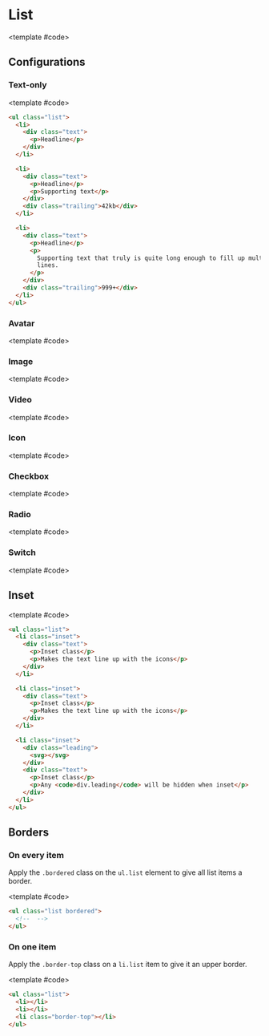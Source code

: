 <script setup>
	import Example from "../../.vitepress/theme/app/components/Example.vue"
	import Baseline from "../../.vitepress/theme/app/components/Baseline.vue"
</script>

<style>
  ul {
    margin: 0 auto;
    max-inline-size: 40ch;
  }
</style>

# List

<Example>
<template #example>

<ul class="list">

<li>
<div class="text">
	<p>Headline</p>
</div>
</li>

<li>
<div class="text">
	<p>Headline</p>
  <p>Supporting text that truly is quite long enough to fill up multiple lines.</p>
</div>
</li>

<li class="border-top">
<div class="leading">
  <svg xmlns="http://www.w3.org/2000/svg" width="32" height="32" viewBox="0 0 32 32"><path fill="currentColor" d="M16 16a7 7 0 1 0 0-14a7 7 0 0 0 0 14m-8.5 2A3.5 3.5 0 0 0 4 21.5v.5c0 2.393 1.523 4.417 3.685 5.793C9.859 29.177 12.802 30 16 30s6.14-.823 8.315-2.207C26.477 26.417 28 24.393 28 22v-.5a3.5 3.5 0 0 0-3.5-3.5z"/></svg>
</div>
<div class="text">
	<p>Headline with icon</p>
</div>
</li>

<li>
<div class="leading">
  <svg xmlns="http://www.w3.org/2000/svg" width="32" height="32" viewBox="0 0 32 32"><path fill="currentColor" d="M16 16a7 7 0 1 0 0-14a7 7 0 0 0 0 14m-8.5 2A3.5 3.5 0 0 0 4 21.5v.5c0 2.393 1.523 4.417 3.685 5.793C9.859 29.177 12.802 30 16 30s6.14-.823 8.315-2.207C26.477 26.417 28 24.393 28 22v-.5a3.5 3.5 0 0 0-3.5-3.5z"/></svg>
</div>
<div class="text">
	<p>Headline</p>
  <p>Supporting text that truly is quite long enough to fill up multiple lines.</p>
</div>
</li>

<li class="inset">
<div class="text">
	<p>Inset class</p>
  <p>Makes the text line up with the icons</p>
</div>
</li>

<li class="border-top">
<button>
<div class="text">
	<p>Button list item</p>
</div>
</button>
</li>

<li>
<a href="#">
<div class="text">
	<p>Link list item</p>
</div>
</a>
</li>

<li class="border-top">
<button>
	<div class="leading">
		<svg xmlns="http://www.w3.org/2000/svg" width="32" height="32" viewBox="0 0 28 28"><path fill="currentColor" d="M21.75 3A3.25 3.25 0 0 1 25 6.25v15.5A3.25 3.25 0 0 1 21.75 25H6.25A3.25 3.25 0 0 1 3 21.75V6.25A3.25 3.25 0 0 1 6.25 3zm0 1.5H6.25A1.75 1.75 0 0 0 4.5 6.25V15h6a.75.75 0 0 1 .743.648l.007.102a2.75 2.75 0 1 0 5.5 0a.75.75 0 0 1 .648-.743L17.5 15h6V6.25a1.75 1.75 0 0 0-1.75-1.75"/></svg>
	</div>

<div class="text">
	<p>Button with leading icon</p>
</div>
</button>
</li>

<li>
<a href="#">
	<div class="leading">
		<svg xmlns="http://www.w3.org/2000/svg" width="32" height="32" viewBox="0 0 24 24"><path fill="currentColor" d="m13.94 5l5.061 5.06L9.063 20a2.25 2.25 0 0 1-1 .58l-5.115 1.395a.75.75 0 0 1-.92-.921l1.394-5.116a2.25 2.25 0 0 1 .58-.999zm-7.414 6l-1.5 1.5H2.75a.75.75 0 0 1 0-1.5zm14.352-8.174l.153.144l.145.153a3.58 3.58 0 0 1-.145 4.908l-.97.969L15 3.94l.97-.97a3.58 3.58 0 0 1 4.908-.144M10.526 7l-1.5 1.5H2.75a.75.75 0 1 1 0-1.5zm4-4l-1.5 1.5H2.75a.75.75 0 1 1 0-1.5z"/></svg>
	</div>

<div class="text">
	<p>Link with leading icon</p>
</div>
</a>
</li>

<li class="border-top">
<button>
<div class="text">
	<p>Trailing icon</p>
</div>

<div class="trailing">
<svg xmlns="http://www.w3.org/2000/svg" width="32" height="32" viewBox="0 0 32 32"><path fill="currentColor" d="M11.116 26.634a1.25 1.25 0 0 1 0-1.768L19.982 16l-8.866-8.866a1.25 1.25 0 0 1 1.768-1.768l9.75 9.75a1.25 1.25 0 0 1 0 1.768l-9.75 9.75a1.25 1.25 0 0 1-1.768 0"/></svg>
</div>
</button>
</li>

<li class="border-top">
<button>
<div class="text">
	<p>Button</p>
  <p>With trailing icon button</p>
</div>

<div class="trailing">
<button class="button">
    <span class="sr-only">Inbox</span>
      <svg xmlns="http://www.w3.org/2000/svg" width="32" height="32" viewBox="0 0 28 28"><path fill="currentColor" d="M21.75 3A3.25 3.25 0 0 1 25 6.25v15.5A3.25 3.25 0 0 1 21.75 25H6.25A3.25 3.25 0 0 1 3 21.75V6.25A3.25 3.25 0 0 1 6.25 3zm0 1.5H6.25A1.75 1.75 0 0 0 4.5 6.25V15h6a.75.75 0 0 1 .743.648l.007.102a2.75 2.75 0 1 0 5.5 0a.75.75 0 0 1 .648-.743L17.5 15h6V6.25a1.75 1.75 0 0 0-1.75-1.75"/></svg>
  </button>
</div>
</button>
</li>

<li>
<div class="text">
	<p>Trailing icon button</p>
  <p>Supporting text that truly is quite long enough to fill up multiple lines.</p>
</div>

<div class="trailing">
<button class="button">
    <span class="sr-only">Inbox</span>
      <svg xmlns="http://www.w3.org/2000/svg" width="32" height="32" viewBox="0 0 28 28"><path fill="currentColor" d="M21.75 3A3.25 3.25 0 0 1 25 6.25v15.5A3.25 3.25 0 0 1 21.75 25H6.25A3.25 3.25 0 0 1 3 21.75V6.25A3.25 3.25 0 0 1 6.25 3zm0 1.5H6.25A1.75 1.75 0 0 0 4.5 6.25V15h6a.75.75 0 0 1 .743.648l.007.102a2.75 2.75 0 1 0 5.5 0a.75.75 0 0 1 .648-.743L17.5 15h6V6.25a1.75 1.75 0 0 0-1.75-1.75"/></svg>
  </button>
</div>
</li>

</ul>

</template>

<template #code>

</template>
</Example>

## Configurations

### Text-only

<Example hideCode>
<template #example>
<ul class="list">
	<li>
<div class="text">
	<p>Headline</p>
</div>

</li>
	<li>
<div class="text">
	<p>Headline</p>
	<p>Supporting text</p>
</div>

<div class="trailing">
	42kb
</div>
</li>
	<li>
<div class="text">
	<p>Headline</p>
	<p>Supporting text that truly is quite long enough to fill up multiple lines.</p>
</div>

<div class="trailing">
	999+
</div>
</li>
</ul>

</template>

<template #code>

```html
<ul class="list">
  <li>
    <div class="text">
      <p>Headline</p>
    </div>
  </li>

  <li>
    <div class="text">
      <p>Headline</p>
      <p>Supporting text</p>
    </div>
    <div class="trailing">42kb</div>
  </li>

  <li>
    <div class="text">
      <p>Headline</p>
      <p>
        Supporting text that truly is quite long enough to fill up multiple
        lines.
      </p>
    </div>
    <div class="trailing">999+</div>
  </li>
</ul>
```

</template>
</Example>

### Avatar

<Example>
<template #example>
<ul class="list">

</ul>

</template>

<template #code>

</template>
</Example>

### Image

<Example>
<template #example>
<ul class="list">
<li>
	<div class="leading">
		<img src="https://images.unsplash.com/photo-1504579264001-833438f93df2?q=80&w=1738&auto=format&fit=crop&ixlib=rb-4.0.3&ixid=M3wxMjA3fDB8MHxwaG90by1wYWdlfHx8fGVufDB8fHx8fA%3D%3D" />
	</div>

<div class="text">
	<p>Headline</p>
	<p>Supporting text</p>
</div>

<div class="trailing">
	100+
</div>
</li>
<li>
	<div class="leading">
		<img src="https://images.unsplash.com/photo-1504579264001-833438f93df2?q=80&w=1738&auto=format&fit=crop&ixlib=rb-4.0.3&ixid=M3wxMjA3fDB8MHxwaG90by1wYWdlfHx8fGVufDB8fHx8fA%3D%3D" />
	</div>

<div class="text">
	<p>Headline</p>
	<p>Supporting text</p>
</div>

<div class="trailing">
	100+
</div>
</li>
<li>
	<div class="leading">
		<img src="https://images.unsplash.com/photo-1504579264001-833438f93df2?q=80&w=1738&auto=format&fit=crop&ixlib=rb-4.0.3&ixid=M3wxMjA3fDB8MHxwaG90by1wYWdlfHx8fGVufDB8fHx8fA%3D%3D" />
	</div>

<div class="text">
	<p>Headline</p>
	<p>Supporting text</p>
</div>

<div class="trailing">
	100+
</div>
</li>
</ul>

</template>

<template #code>

</template>
</Example>

### Video

<Example>
<template #example>
<ul class="list">
<li>
	<div class="leading">
		<video controls muted>
			<source src="https://videos.pexels.com/video-files/29210993/12610809_1920_1080_24fps.mp4" />
			Your browser does not support the video tag.
		</video>
	</div>

<div class="text">
	<p>Headline</p>
	<p>Supporting text</p>
</div>

<div class="trailing">
	100+
</div>
</li>
<li>
	<div class="leading">
		<video controls muted>
			<source src="https://videos.pexels.com/video-files/29210993/12610809_1920_1080_24fps.mp4" />
			Your browser does not support the video tag.
		</video>
	</div>

<div class="text">
	<p>Headline</p>
	<p>Supporting text</p>
</div>

<div class="trailing">
	100+
</div>
</li>
<li>
	<div class="leading">
		<video controls muted>
			<source src="https://videos.pexels.com/video-files/29210993/12610809_1920_1080_24fps.mp4" />
			Your browser does not support the video tag.
		</video>
	</div>

<div class="text">
	<p>Headline</p>
	<p>Supporting text</p>
</div>

<div class="trailing">
	100+
</div>
</li>
</ul>
</template>

<template #code>

</template>
</Example>

### Icon

<Example>
<template #example>
<ul class="list">
<li>
	<div class="leading">
		<svg xmlns="http://www.w3.org/2000/svg" width="32" height="32" viewBox="0 0 32 32"><path fill="currentColor" d="M16 16a7 7 0 1 0 0-14a7 7 0 0 0 0 14m-8.5 2A3.5 3.5 0 0 0 4 21.5v.5c0 2.393 1.523 4.417 3.685 5.793C9.859 29.177 12.802 30 16 30s6.14-.823 8.315-2.207C26.477 26.417 28 24.393 28 22v-.5a3.5 3.5 0 0 0-3.5-3.5z"/></svg>
	</div>

<div class="text">
	<p>Headline</p>
	<p>Supporting text</p>
</div>

<div class="trailing">
	100+
</div>
</li>
<li>
	<div class="leading">
		<svg xmlns="http://www.w3.org/2000/svg" width="32" height="32" viewBox="0 0 32 32"><path fill="currentColor" d="M16 16a7 7 0 1 0 0-14a7 7 0 0 0 0 14m-8.5 2A3.5 3.5 0 0 0 4 21.5v.5c0 2.393 1.523 4.417 3.685 5.793C9.859 29.177 12.802 30 16 30s6.14-.823 8.315-2.207C26.477 26.417 28 24.393 28 22v-.5a3.5 3.5 0 0 0-3.5-3.5z"/></svg>
	</div>

<div class="text">
	<p>Headline</p>
	<p>Supporting text</p>
</div>

<div class="trailing">
	100+
</div>
</li>
<li>
	<div class="leading">
		<svg xmlns="http://www.w3.org/2000/svg" width="32" height="32" viewBox="0 0 32 32"><path fill="currentColor" d="M16 16a7 7 0 1 0 0-14a7 7 0 0 0 0 14m-8.5 2A3.5 3.5 0 0 0 4 21.5v.5c0 2.393 1.523 4.417 3.685 5.793C9.859 29.177 12.802 30 16 30s6.14-.823 8.315-2.207C26.477 26.417 28 24.393 28 22v-.5a3.5 3.5 0 0 0-3.5-3.5z"/></svg>
	</div>

<div class="text">
	<p>Headline</p>
	<p>Supporting text</p>
</div>

<div class="trailing">
	100+
</div>
</li>
</ul>

</template>

<template #code>

</template>
</Example>

### Checkbox

<Example>
<template #example>
<ul class="list">

</ul>

</template>

<template #code>

</template>
</Example>

### Radio

<Example>
<template #example>
<ul class="list">

</ul>

</template>

<template #code>

</template>
</Example>

### Switch

<Example>
<template #example>
<ul class="list">

</ul>

</template>

<template #code>

</template>
</Example>

## Inset

<Example>
<template #example>
<ul class="list">
<li>
	<div class="leading">
		<svg xmlns="http://www.w3.org/2000/svg" width="32" height="32" viewBox="0 0 24 24"><path fill="currentColor" d="m13.94 5l5.061 5.06L9.063 20a2.25 2.25 0 0 1-1 .58l-5.115 1.395a.75.75 0 0 1-.92-.921l1.394-5.116a2.25 2.25 0 0 1 .58-.999zm-7.414 6l-1.5 1.5H2.75a.75.75 0 0 1 0-1.5zm14.352-8.174l.153.144l.145.153a3.58 3.58 0 0 1-.145 4.908l-.97.969L15 3.94l.97-.97a3.58 3.58 0 0 1 4.908-.144M10.526 7l-1.5 1.5H2.75a.75.75 0 1 1 0-1.5zm4-4l-1.5 1.5H2.75a.75.75 0 1 1 0-1.5z"/></svg>
	</div>
<div class="text">
	<p>Inset class</p>
</div>
</li>

<li class="inset">
<div class="text">
	<p>Inset class</p>
  <p>Makes the text line up with the icons</p>
</div>
</li>

<li class="inset">
	<div class="leading">
		<svg xmlns="http://www.w3.org/2000/svg" width="32" height="32" viewBox="0 0 24 24"><path fill="currentColor" d="m13.94 5l5.061 5.06L9.063 20a2.25 2.25 0 0 1-1 .58l-5.115 1.395a.75.75 0 0 1-.92-.921l1.394-5.116a2.25 2.25 0 0 1 .58-.999zm-7.414 6l-1.5 1.5H2.75a.75.75 0 0 1 0-1.5zm14.352-8.174l.153.144l.145.153a3.58 3.58 0 0 1-.145 4.908l-.97.969L15 3.94l.97-.97a3.58 3.58 0 0 1 4.908-.144M10.526 7l-1.5 1.5H2.75a.75.75 0 1 1 0-1.5zm4-4l-1.5 1.5H2.75a.75.75 0 1 1 0-1.5z"/></svg>
	</div>
<div class="text">
	<p>Inset class</p>
  <p>Any <code>div.leading</code> will be hidden when inset</p>
</div>
</li>
</ul>
</template>

<template #code>

```html
<ul class="list">
  <li class="inset">
    <div class="text">
      <p>Inset class</p>
      <p>Makes the text line up with the icons</p>
    </div>
  </li>

  <li class="inset">
    <div class="text">
      <p>Inset class</p>
      <p>Makes the text line up with the icons</p>
    </div>
  </li>

  <li class="inset">
    <div class="leading">
      <svg></svg>
    </div>
    <div class="text">
      <p>Inset class</p>
      <p>Any <code>div.leading</code> will be hidden when inset</p>
    </div>
  </li>
</ul>
```

</template>
</Example>

## Borders

### On every item

Apply the `.bordered` class on the `ul.list` element to give all list items a border.

<Example>
<template #example>
<ul class="list bordered">
	<li>
<div class="text">
	<p>Item 1</p>
</div>
</li>
	<li>
<div class="text">
	<p>Item 2</p>
</div>
</li>
	<li>
<div class="text">
	<p>Item 3</p>
</div>
</li>
</ul>

</template>

<template #code>

```html
<ul class="list bordered">
  <!--  -->
</ul>
```

</template>
</Example>

### On one item

Apply the `.border-top` class on a `li.list` item to give it an upper border.

<Example>
<template #example>
<ul class="list">
	<li>
<div class="text">
	<p>Settings</p>
</div>

</li>
	<li>
<div class="text">
	<p>Help</p>
</div>

</li>
	<li class="border-top">
<div class="text">
	<p>Logout</p>
</div>

</li>
</ul>

</template>

<template #code>

```html
<ul class="list">
  <li></li>
  <li></li>
  <li class="border-top"></li>
</ul>
```

</template>
</Example>
